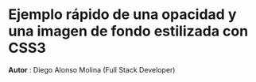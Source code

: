 # Ejemplo rápido de una opacidad y una imagen de fondo estilizada con CSS3

**Autor** : Diego Alonso Molina (Full Stack Developer)